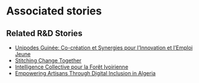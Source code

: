 # Associated stories

<!-- !!DO NOT REMOVE!! start autogenerated hyperlinks -->
## Related R&D Stories
- [Unipodes Guinée: Co-création et Synergies pour l’Innovation et l’Emploi Jeune](/stories/?doc=Explorers_GIN)
- [Stitching Change Together](/stories/?doc=Explorers_PRY)
- [Intelligence Collective pour la Forêt Ivoirienne](/stories/?doc=Explorers_CIV)
- [Empowering Artisans Through Digital Inclusion in Algeria](/stories/?doc=Explorers_DZA)
<!-- !!DO NOT REMOVE!! end autogenerated hyperlinks -->